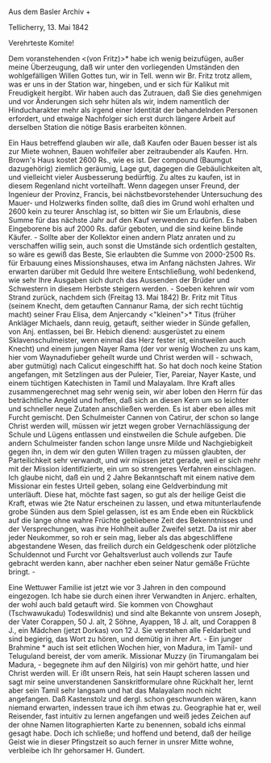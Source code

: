 Aus dem Basler Archiv +

 Tellicherry, 13. Mai 1842

Verehrteste Komite!

Dem voranstehenden <(von Fritz)>* habe ich wenig beizufügen, außer meine Überzeugung, daß wir unter den vorliegenden Umständen den wohlgefälligen Willen Gottes tun, wir in Tell. wenn wir Br. Fritz trotz allem, was er uns in der Station war, hingeben, und er sich für Kalikut mit Freudigkeit hergibt. Wir haben auch das Zutrauen, daß Sie dies genehmigen und vor Änderungen sich sehr hüten als wir, indem namentlich der Hinducharakter mehr als irgend einer Identität der behandelnden Personen erfordert, und etwaige Nachfolger sich erst durch längere Arbeit auf derselben Station die nötige Basis erarbeiten können.

Ein Haus betreffend glauben wir alle, daß Kaufen oder Bauen besser ist als zur Miete wohnen, Bauen wohlfeiler aber zeitraubender als Kaufen. Hrn. Brown's Haus kostet 2600 Rs., wie es ist. Der compound (Baumgut dazugehörig) ziemlich geräumig, Lage gut, dagegen die Gebäulichkeiten alt, und vielleicht vieler Ausbesserung bedürftig. Zu altes zu kaufen, ist in diesem Regenland nicht vorteilhaft. Wenn dagegen unser Freund, der Ingenieur der Provinz, Francis, bei nächstbevorstehender Untersuchung des Mauer- und Holzwerks finden sollte, daß dies im Grund wohl erhalten und 2600 kein zu teurer Anschlag ist, so bitten wir Sie um Erlaubnis, diese Summe für das nächste Jahr auf den Kauf verwenden zu dürfen. Es haben Eingeborene bis auf 2000 Rs. dafür geboten, und die sind keine blinde Käufer. - Sollte aber der Kollektor einen andern Platz anraten und zu verschaffen willig sein, auch sonst die Umstände sich ordentlich gestalten, so wäre es gewiß das Beste, Sie erlaubten die Summe von 2000-2500 Rs. für Erbauung eines Missionshauses, etwa im Anfang nächsten Jahres. Wir erwarten darüber mit Geduld Ihre weitere Entschließung, wohl bedenkend, wie sehr Ihre Ausgaben sich durch das Aussenden der Brüder und Schwestern in diesem Herbste steigern werden. - Soeben kehren wir vom Strand zurück, nachdem sich (Freitag 13. Mai 1842) Br. Fritz mit Titus (seinem Knecht, dem getauften Cannanur Rama, der sich recht tüchtig macht) seiner Frau Elisa, dem Anjercandy <"kleinen">* Titus (früher Ankläger Michaels, dann reuig, getauft, seither wieder in Sünde gefallen, von Anj. entlassen, bei Br. Hebich dienend: ausgerüstet zu einem Sklavenschulmeister, wenn einmal das Herz fester ist, einstweilen auch Knecht) und einem jungen Nayer Rama (der vor wenig Wochen zu uns kam, hier vom Waynadufieber geheilt wurde und Christ werden will - schwach, aber gutmütig) nach Calicut eingeschifft hat. So hat doch noch keine Station angefangen, mit Setzlingen aus der Puleier, Tier, Pareiar, Nayer Kaste, und einem tüchtigen Katechisten in Tamil und Malayalam. Ihre Kraft alles zusammengerechnet mag sehr wenig sein, wir aber loben den Herrn für das beträchtliche Angeld und hoffen, daß sich an diesen Kern um so leichter und schneller neue Zutaten anschließen werden. Es ist aber eben alles mit Furcht gemischt. Den Schulmeister Cannen von Catirur, der schon so lange Christ werden will, müssen wir jetzt wegen grober Vernachlässigung der Schule und Lügens entlassen und einstweilen die Schule aufgeben. Die andern Schulmeister fanden schon lange unsre Milde und Nachgiebigkeit gegen ihn, in dem wir den guten Willen tragen zu müssen glaubten, der Parteilichkeit sehr verwandt, und wir müssen jetzt gerade, weil er sich mehr mit der Mission identifizierte, ein um so strengeres Verfahren einschlagen. Ich glaube nicht, daß ein und 2 Jahre Bekanntschaft mit einem native dem Missionar ein festes Urteil geben, solang eine Geldverbindung mit unterläuft. Diese hat, möchte fast sagen, so gut als der heilige Geist die Kraft, etwas wie 2te Natur erscheinen zu lassen, und etwa mitunterlaufende grobe Sünden aus dem Spiel gelassen, ist es am Ende eben ein Rückblick auf die lange ohne wahre Früchte gebliebene Zeit des Bekenntnisses und der Versprechungen, was ihre Hohlheit außer Zweifel setzt. Da ist mir aber jeder Neukommer, so roh er sein mag, lieber als das abgeschliffene abgestandene Wesen, das freilich durch ein Geldgeschenk oder plötzliche Schuldennot und Furcht vor Gehaltsverlust auch vollends zur Taufe gebracht werden kann, aber nachher eben seiner Natur gemäße Früchte bringt. -

Eine Wettuwer Familie ist jetzt wie vor 3 Jahren in den compound eingezogen. Ich habe sie durch einen ihrer Verwandten in Anjerc. erhalten, der wohl auch bald getauft wird. Sie kommen von Chowghaut (Tschwawukadu) Todeswildnis) und sind alte Bekannte von unsrem Joseph, der Vater Corappen, 50 J. alt, 2 Söhne, Ayappen, 18 J. alt, und Corappen 8 J., ein Mädchen (jetzt Dorkas) von 12 J. Sie verstehen alle Feldarbeit und sind begierig, das Wort zu hören, und demütig in ihrer Art. - Ein junger Brahmine <Raghuven>* auch ist seit etlichen Wochen hier, von Madura, im Tamil- und Teluguland bereist, der vom amerik. Missionar Muzzy (in Tirumangalam bei Madura, - begegnete ihm auf den Nilgiris) von mir gehört hatte, und hier Christ werden will. Er ißt unsern Reis, hat sein Haupt scheren lassen und sagt mir seine unverstandenen Sanskritformulare ohne Rückhalt her, lernt aber sein Tamil sehr langsam und hat das Malayalam noch nicht angefangen. Daß Kastenstolz und dergl. schon geschwunden wären, kann niemand erwarten, indessen traue ich ihm etwas zu. Geographie hat er, weil Reisender, fast intuitiv zu lernen angefangen und weiß jedes Zeichen auf der ohne Namen litographierten Karte zu benennen, sobald ichs einmal gesagt habe. Doch ich schließe; und hoffend und betend, daß der heilige Geist wie in dieser Pfingstzeit so auch ferner in unsrer Mitte wohne, verbleibe ich Ihr gehorsamer
 H. Gundert.
